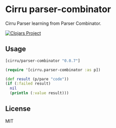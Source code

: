 
# Cirru parser-combinator

Cirru Parser learning from Parser Combinator.

[![Clojars Project](http://clojars.org/cirru/parser-combinator/latest-version.svg)](http://clojars.org/cirru/parser-combinator)

## Usage

```clj
[cirru/parser-combinator "0.0.7"]
```

```clj
(require '[cirru.parser-combinator :as p])

(def result (p/pare "code"))
(if (:failed result)
  nil
  (println (:value result)))
```

## License

MIT
